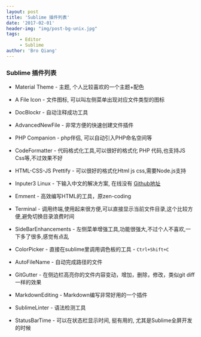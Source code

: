 ```yaml
---
layout: post
title: 'Sublime 插件列表'
date: '2017-02-01'
header-img: "img/post-bg-unix.jpg"
tags:
     - Editor
     - Sublime
author: 'Bro Qiang'
---
```


### Sublime 插件列表

- Material Theme - 主题, 个人比较喜欢的一个主题+配色

- A File Icon - 文件图标, 可以叫左侧菜单出现对应文件类型的图标

- DocBlockr - 自动注释成功工具

- AdvancedNewFile - 非常方便的快速创建文件插件

- PHP Companion - php伴侣, 可以自动引入PHP命名空间等

- CodeFormatter - 代码格式化工具,可以很好的格式化 PHP 代码,也支持JS Css等,不过效果不好

- HTML-CSS-JS Prettify - 可以很好的格式化Html js css,需要Node.js支持

- Inputer3 Linux - 下输入中文的解决方案, 在线没有 [Github地址](https://github.com/lanky228/Inputer3)

- Emment - 高效编写HTML的工具，原zen-coding

- Terminal - 调用终端,使用起来很方便,可以直接显示当前文件目录,这个比较方便,避免切换目录浪费时间

- SideBarEnhancements - 左侧菜单增强工具,功能很强大,不过个人不喜欢,一下多了很多,感觉有点乱

- ColorPicker - 直接在sublime里调用调色板的工具 - `Ctrl+Shift+C`

- AutoFileName - 自动完成路径的文件

- GitGutter - 在侧边栏高亮你的文件内容变动，增加，删除，修改，类似git diff一样的效果

- MarkdownEditing - Markdown编写非常好用的一个插件

- SublimeLinter - 语法检测工具

- StatusBarTime - 可以在状态栏显示时间, 挺有用的, 尤其是Sublime全屏开发的时候


